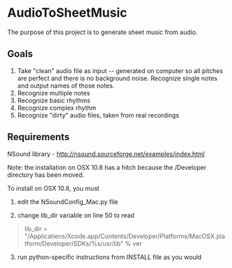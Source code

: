 AudioToSheetMusic
=================

The purpose of this project is to generate sheet music from audio.

Goals
-----

1. Take "clean" audio file as input -- generated on computer so all pitches are perfect and there is no background noise. Recognize single notes and output names of those notes.
2. Recognize multiple notes
3. Recognize basic rhythms
4. Recognize complex rhythm
5. Recognize "dirty" audio files, taken from real recordings 


Requirements
------------

NSound library - http://nsound.sourceforge.net/examples/index.html

Note: the installation on OSX 10.8 has a hitch because the /Developer directory has been moved.

To install on OSX 10.8, you must 

1. edit the NSoundConfig\_Mac.py file

2. change lib\_dir variable on line 50 to read
> lib\_dir = "/Applicatiens/Xcode.app/Contents/Developer/Platforms/MacOSX.platform/Developer/SDKs/%s/usr/lib" % ver

3. run python-specific instructions from INSTALL file as you would
